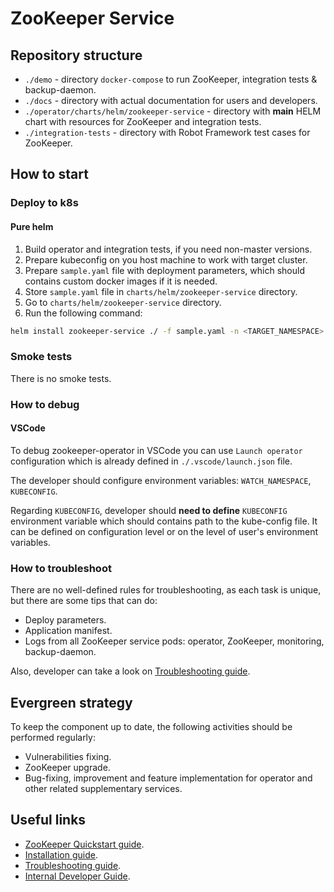 # ZooKeeper Service

## Repository structure

* `./demo` - directory `docker-compose` to run ZooKeeper, integration tests & backup-daemon.
* `./docs` - directory with actual documentation for users and developers.
* `./operator/charts/helm/zookeeper-service` - directory with **main** HELM chart with resources for ZooKeeper and
  integration tests.
* `./integration-tests` - directory with Robot Framework test cases for ZooKeeper.

## How to start

### Deploy to k8s

#### Pure helm

1. Build operator and integration tests, if you need non-master versions.
2. Prepare kubeconfig on you host machine to work with target cluster.
3. Prepare `sample.yaml` file with deployment parameters, which should contains custom docker images if it is needed.
4. Store `sample.yaml` file in `charts/helm/zookeeper-service` directory.
5. Go to `charts/helm/zookeeper-service` directory.
6. Run the following command:

  ```sh
  helm install zookeeper-service ./ -f sample.yaml -n <TARGET_NAMESPACE>
  ```

### Smoke tests

There is no smoke tests.

### How to debug

#### VSCode

To debug zookeeper-operator in VSCode you can use `Launch operator` configuration which is already defined in 
`./.vscode/launch.json` file.

The developer should configure environment variables: `WATCH_NAMESPACE`, `KUBECONFIG`.

Regarding `KUBECONFIG`, developer should **need to define** `KUBECONFIG` environment variable
which should contains path to the kube-config file. It can be defined on configuration level
or on the level of user's environment variables.

### How to troubleshoot

There are no well-defined rules for troubleshooting, as each task is unique, but there are some tips that can do:

* Deploy parameters.
* Application manifest.
* Logs from all ZooKeeper service pods: operator, ZooKeeper, monitoring, backup-daemon.

Also, developer can take a look on [Troubleshooting guide](/docs/public/troubleshooting.md).

## Evergreen strategy

To keep the component up to date, the following activities should be performed regularly:

* Vulnerabilities fixing.
* ZooKeeper upgrade.
* Bug-fixing, improvement and feature implementation for operator and other related supplementary services.

## Useful links

* [ZooKeeper Quickstart guide](/docs/internal/quickstart.md).
* [Installation guide](/docs/public/installation.md).
* [Troubleshooting guide](/docs/public/troubleshooting.md).
* [Internal Developer Guide](/docs/internal/developing.md).